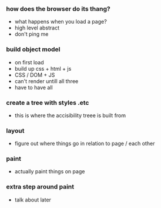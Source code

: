 ### how does the browser do its thang?

- what happens when you load a page?
- high level abstract
- don't ping me

### build object model

- on first load
- build up css + html + js
- CSS / DOM + JS
- can't render untill all three
- have to have all

### create a tree with styles .etc

- this is where the accisibility treee is built from

### layout

- figure out where things go in relation to page / each other

### paint

- actually paint things on page

### extra step around paint

- talk about later

